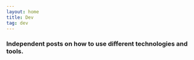 ```yaml
---
layout: home
title: Dev
tag: dev
---
```


### Independent posts on how to use different technologies and tools.